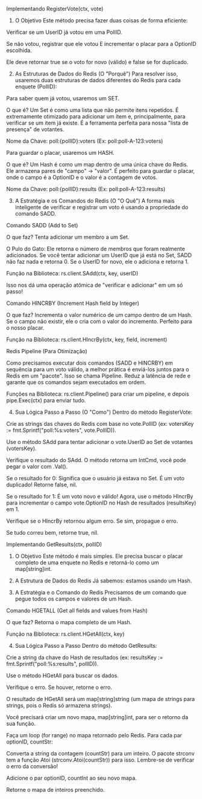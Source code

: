 Implementando RegisterVote(ctx, vote)
1. O Objetivo
Este método precisa fazer duas coisas de forma eficiente:

Verificar se um UserID já votou em uma PollID.

Se não votou, registrar que ele votou E incrementar o placar para a OptionID escolhida.

Ele deve retornar true se o voto for novo (válido) e false se for duplicado.

2. As Estruturas de Dados do Redis (O "Porquê")
Para resolver isso, usaremos duas estruturas de dados diferentes do Redis para cada enquete (PollID):

Para saber quem já votou, usaremos um SET.

O que é? Um Set é como uma lista que não permite itens repetidos. É extremamente otimizado para adicionar um item e, principalmente, para verificar se um item já existe. É a ferramenta perfeita para nossa "lista de presença" de votantes.

Nome da Chave: poll:{pollID}:voters (Ex: poll:poll-A-123:voters)

Para guardar o placar, usaremos um HASH.

O que é? Um Hash é como um map dentro de uma única chave do Redis. Ele armazena pares de "campo" -> "valor". É perfeito para guardar o placar, onde o campo é a OptionID e o valor é a contagem de votos.

Nome da Chave: poll:{pollID}:results (Ex: poll:poll-A-123:results)

3. A Estratégia e os Comandos do Redis (O "O Quê")
A forma mais inteligente de verificar e registrar um voto é usando a propriedade do comando SADD.

Comando SADD (Add to Set)

O que faz? Tenta adicionar um membro a um Set.

O Pulo do Gato: Ele retorna o número de membros que foram realmente adicionados. Se você tentar adicionar um UserID que já está no Set, SADD não faz nada e retorna 0. Se o UserID for novo, ele o adiciona e retorna 1.

Função na Biblioteca: rs.client.SAdd(ctx, key, userID)

Isso nos dá uma operação atômica de "verificar e adicionar" em um só passo!

Comando HINCRBY (Increment Hash field by Integer)

O que faz? Incrementa o valor numérico de um campo dentro de um Hash. Se o campo não existir, ele o cria com o valor do incremento. Perfeito para o nosso placar.

Função na Biblioteca: rs.client.HIncrBy(ctx, key, field, increment)

Redis Pipeline (Para Otimização)

Como precisamos executar dois comandos (SADD e HINCRBY) em sequência para um voto válido, a melhor prática é enviá-los juntos para o Redis em um "pacote". Isso se chama Pipeline. Reduz a latência de rede e garante que os comandos sejam executados em ordem.

Funções na Biblioteca: rs.client.Pipeline() para criar um pipeline, e depois pipe.Exec(ctx) para enviar tudo.

4. Sua Lógica Passo a Passo (O "Como")
Dentro do método RegisterVote:

Crie as strings das chaves do Redis com base no vote.PollID (ex: votersKey := fmt.Sprintf("poll:%s:voters", vote.PollID)).

Use o método SAdd para tentar adicionar o vote.UserID ao Set de votantes (votersKey).

Verifique o resultado do SAdd. O método retorna um IntCmd, você pode pegar o valor com .Val().

Se o resultado for 0: Significa que o usuário já estava no Set. É um voto duplicado! Retorne false, nil.

Se o resultado for 1: É um voto novo e válido! Agora, use o método HIncrBy para incrementar o campo vote.OptionID no Hash de resultados (resultsKey) em 1.

Verifique se o HIncrBy retornou algum erro. Se sim, propague o erro.

Se tudo correu bem, retorne true, nil.

Implementando GetResults(ctx, pollID)
1. O Objetivo
Este método é mais simples. Ele precisa buscar o placar completo de uma enquete no Redis e retorná-lo como um map[string]int.

2. A Estrutura de Dados do Redis
Já sabemos: estamos usando um Hash.

3. A Estratégia e o Comando do Redis
Precisamos de um comando que pegue todos os campos e valores de um Hash.

Comando HGETALL (Get all fields and values from Hash)

O que faz? Retorna o mapa completo de um Hash.

Função na Biblioteca: rs.client.HGetAll(ctx, key)

4. Sua Lógica Passo a Passo
Dentro do método GetResults:

Crie a string da chave do Hash de resultados (ex: resultsKey := fmt.Sprintf("poll:%s:results", pollID)).

Use o método HGetAll para buscar os dados.

Verifique o erro. Se houver, retorne o erro.

O resultado de HGetAll será um map[string]string (um mapa de strings para strings, pois o Redis só armazena strings).

Você precisará criar um novo mapa, map[string]int, para ser o retorno da sua função.

Faça um loop (for range) no mapa retornado pelo Redis. Para cada par optionID, countStr:

Converta a string da contagem (countStr) para um inteiro. O pacote strconv tem a função Atoi (strconv.Atoi(countStr)) para isso. Lembre-se de verificar o erro da conversão!

Adicione o par optionID, countInt ao seu novo mapa.

Retorne o mapa de inteiros preenchido.

